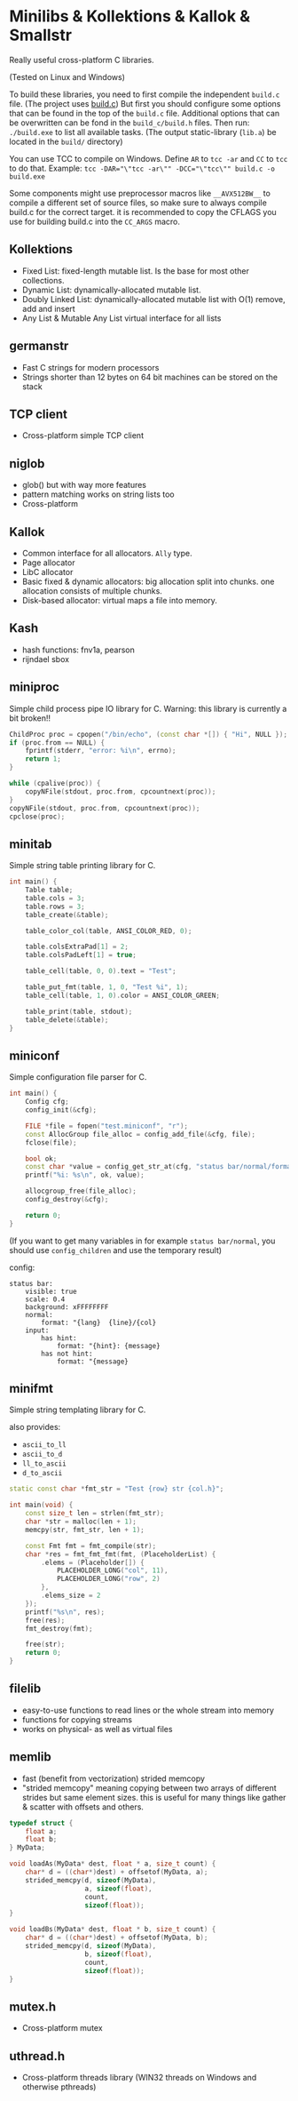 # Minilibs & Kollektions & Kallok & Smallstr
Really useful cross-platform C libraries.

(Tested on Linux and Windows)

To build these libraries, you need to first compile the independent `build.c` file.
(The project uses [build.c](https://github.com/alex-s168/build.c))
But first you should configure some options that can be found in the top of the `build.c` file.
Additional options that can be overwritten can be fond in the `build_c/build.h` files.
Then run: `./build.exe` to list all available tasks.
(The output static-library (`lib.a`) be located in the `build/` directory)

You can use TCC to compile on Windows. Define `AR` to `tcc -ar` and `CC` to `tcc` to do that.
Example: `tcc -DAR="\"tcc -ar\"" -DCC="\"tcc\"" build.c -o build.exe`

Some components might use preprocessor macros like `__AVX512BW__` to compile a different set of source files,
so make sure to always compile build.c for the correct target.
it is recommended to copy the CFLAGS you use for building build.c into the `CC_ARGS` macro.

## Kollektions
- Fixed List:
  fixed-length mutable list. Is the base for most other collections.
- Dynamic List:
  dynamically-allocated mutable list.
- Doubly Linked List:
  dynamically-allocated mutable list with O(1) remove, add and insert
- Any List & Mutable Any List
  virtual interface for all lists

## germanstr
- Fast C strings for modern processors 
- Strings shorter than 12 bytes on 64 bit machines can be stored on the stack 

## TCP client 
- Cross-platform simple TCP client

## niglob 
- glob() but with way more features 
- pattern matching works on string lists too
- Cross-platform

## Kallok
- Common interface for all allocators. `Ally` type.
- Page allocator
- LibC allocator
- Basic fixed & dynamic allocators:
  big allocation split into chunks. one allocation consists of multiple chunks.
- Disk-based allocator:
  virtual maps a file into memory.

## Kash
- hash functions: fnv1a, pearson
- rijndael sbox

## miniproc
Simple child process pipe IO library for C.
Warning: this library is currently a bit broken!!

```c++
ChildProc proc = cpopen("/bin/echo", (const char *[]) { "Hi", NULL });
if (proc.from == NULL) {
    fprintf(stderr, "error: %i\n", errno);
    return 1;
}

while (cpalive(proc)) {
    copyNFile(stdout, proc.from, cpcountnext(proc));
}
copyNFile(stdout, proc.from, cpcountnext(proc));
cpclose(proc);
```

## minitab
Simple string table printing library for C.

```c++
int main() {
    Table table;
    table.cols = 3;
    table.rows = 3;
    table_create(&table);

    table_color_col(table, ANSI_COLOR_RED, 0);

    table.colsExtraPad[1] = 2;
    table.colsPadLeft[1] = true;

    table_cell(table, 0, 0).text = "Test";

    table_put_fmt(table, 1, 0, "Test %i", 1);
    table_cell(table, 1, 0).color = ANSI_COLOR_GREEN;

    table_print(table, stdout);
    table_delete(&table);
}
```

## miniconf
Simple configuration file parser for C.

```c++
int main() {
    Config cfg;
    config_init(&cfg);

    FILE *file = fopen("test.miniconf", "r");
    const AllocGroup file_alloc = config_add_file(&cfg, file);
    fclose(file);

    bool ok;
    const char *value = config_get_str_at(cfg, "status bar/normal/format", &ok);
    printf("%i: %s\n", ok, value);

    allocgroup_free(file_alloc);
    config_destroy(&cfg);

    return 0;
}
```
(If you want to get many variables in for example `status bar/normal`, you should use `config_children` and use the temporary result)

config:
```
status bar:
    visible: true
    scale: 0.4
    background: xFFFFFFFF
    normal:
        format: "{lang}  {line}/{col}
    input:
        has hint:
            format: "{hint}: {message}
        has not hint:
            format: "{message}
```

## minifmt
Simple string templating library for C.

also provides:
- `ascii_to_ll`
- `ascii_to_d`
- `ll_to_ascii`
- `d_to_ascii`

```c++
static const char *fmt_str = "Test {row} str {col.h}";

int main(void) {
    const size_t len = strlen(fmt_str);
    char *str = malloc(len + 1);
    memcpy(str, fmt_str, len + 1);

    const Fmt fmt = fmt_compile(str);
    char *res = fmt_fmt_fmt(fmt, (PlaceholderList) {
        .elems = (Placeholder[]) {
            PLACEHOLDER_LONG("col", 11),
            PLACEHOLDER_LONG("row", 2)
        },
        .elems_size = 2
    });
    printf("%s\n", res);
    free(res);
    fmt_destroy(fmt);

    free(str);
    return 0;
}
```

## filelib 
- easy-to-use functions to read lines or the whole stream into memory
- functions for copying streams 
- works on physical- as well as virtual files

## memlib 
- fast (benefit from vectorization) strided memcopy
- "strided memcopy" meaning copying between two arrays of different strides but same element sizes.
  this is useful for many things like gather & scatter with offsets and others.

```c++ 
typedef struct {
    float a;
    float b; 
} MyData;

void loadAs(MyData* dest, float * a, size_t count) {
    char* d = ((char*)dest) + offsetof(MyData, a);
    strided_memcpy(d, sizeof(MyData), 
                   a, sizeof(float),
                   count,
                   sizeof(float));
}

void loadBs(MyData* dest, float * b, size_t count) {
    char* d = ((char*)dest) + offsetof(MyData, b);
    strided_memcpy(d, sizeof(MyData), 
                   b, sizeof(float),
                   count,
                   sizeof(float));
}
```

## mutex.h 
- Cross-platform mutex 

## uthread.h 
- Cross-platform threads library (WIN32 threads on Windows and otherwise pthreads)
